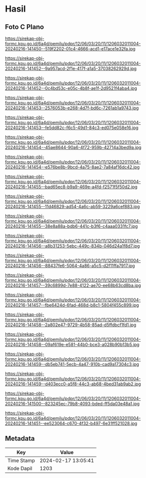 # Hasil

## Foto C Plano

https://sirekap-obj-formc.kpu.go.id/6a4d/pemilu/pdpr/12/06/03/20/11/1206032011004-20240216-141450--519f2202-01c4-4666-acd1-e17ace1e32fa.jpg

https://sirekap-obj-formc.kpu.go.id/6a4d/pemilu/pdpr/12/06/03/20/11/1206032011004-20240216-141452--9a957acd-2f1e-417f-a1a5-37038262929d.jpg

https://sirekap-obj-formc.kpu.go.id/6a4d/pemilu/pdpr/12/06/03/20/11/1206032011004-20240216-141452--0c4bd53c-e05c-4b8f-ae1f-2d9521f4aba4.jpg

https://sirekap-obj-formc.kpu.go.id/6a4d/pemilu/pdpr/12/06/03/20/11/1206032011004-20240216-141453--2576053b-e268-4d7f-bd6c-7261ab1a9743.jpg

https://sirekap-obj-formc.kpu.go.id/6a4d/pemilu/pdpr/12/06/03/20/11/1206032011004-20240216-141453--fe5dd82c-f6c5-49d1-84c3-ed075e058e16.jpg

https://sirekap-obj-formc.kpu.go.id/6a4d/pemilu/pdpr/12/06/03/20/11/1206032011004-20240216-141454--45ae8644-90a6-4f72-959b-42714a3bed9a.jpg

https://sirekap-obj-formc.kpu.go.id/6a4d/pemilu/pdpr/12/06/03/20/11/1206032011004-20240216-141454--e576be8b-9bcd-4a75-8ae2-7a84af16dc42.jpg

https://sirekap-obj-formc.kpu.go.id/6a4d/pemilu/pdpr/12/06/03/20/11/1206032011004-20240216-141455--bad65ec8-b9a9-469e-a4fd-f2571f5f50d2.jpg

https://sirekap-obj-formc.kpu.go.id/6a4d/pemilu/pdpr/12/06/03/20/11/1206032011004-20240216-141455--11d46829-ad54-4a6c-ab59-3229a6cef883.jpg

https://sirekap-obj-formc.kpu.go.id/6a4d/pemilu/pdpr/12/06/03/20/11/1206032011004-20240216-141455--38e8a88a-bdb6-441c-b3f6-c4aaa0331fc7.jpg

https://sirekap-obj-formc.kpu.go.id/6a4d/pemilu/pdpr/12/06/03/20/11/1206032011004-20240216-141456--a8b31253-5ebc-449c-834b-046d24a1f8d7.jpg

https://sirekap-obj-formc.kpu.go.id/6a4d/pemilu/pdpr/12/06/03/20/11/1206032011004-20240216-141456--88437fe6-5064-4a86-a5c5-d2f11ffa7917.jpg

https://sirekap-obj-formc.kpu.go.id/6a4d/pemilu/pdpr/12/06/03/20/11/1206032011004-20240216-141457--39c6899d-7e88-4122-ae70-ee68b63cd8ba.jpg

https://sirekap-obj-formc.kpu.go.id/6a4d/pemilu/pdpr/12/06/03/20/11/1206032011004-20240216-141457--fbe6424d-6fad-468d-b8c1-5804f455c899.jpg

https://sirekap-obj-formc.kpu.go.id/6a4d/pemilu/pdpr/12/06/03/20/11/1206032011004-20240216-141458--2a802e47-9729-4b58-85ad-d5ffdbcf1fd1.jpg

https://sirekap-obj-formc.kpu.go.id/6a4d/pemilu/pdpr/12/06/03/20/11/1206032011004-20240216-141458--09af619e-e581-44b0-bce3-a028b90b13b5.jpg

https://sirekap-obj-formc.kpu.go.id/6a4d/pemilu/pdpr/12/06/03/20/11/1206032011004-20240216-141459--db5eb741-5ecb-4a47-910b-cad9a17304c3.jpg

https://sirekap-obj-formc.kpu.go.id/6a4d/pemilu/pdpr/12/06/03/20/11/1206032011004-20240216-141459--d403ecc0-a5f8-44c3-ab68-4bed31ab9ab2.jpg

https://sirekap-obj-formc.kpu.go.id/6a4d/pemilu/pdpr/12/06/03/20/11/1206032011004-20240216-141500--823245ec-79b8-4093-bded-ff5da03e48a1.jpg

https://sirekap-obj-formc.kpu.go.id/6a4d/pemilu/pdpr/12/06/03/20/11/1206032011004-20240216-141451--ee523064-c670-4f32-b497-6e31ff521028.jpg


## Metadata

| Key        | Value               |
| ---------- | ------------------- |
| Time Stamp | 2024-02-17 13:05:41 |
| Kode Dapil | 1203                |



